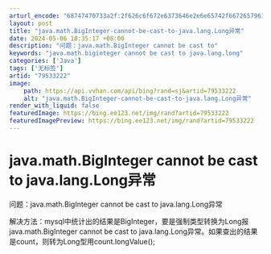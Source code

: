 ```yaml
---
arturl_encode: "68747470733a2f:2f626c6f672e6373646e2e6e65742f6672657961616c697361:2f61727469636c652f64657461696c732f3739353333323232"
layout: post
title: "java.math.BigInteger-cannot-be-cast-to-java.lang.Long异常"
date: 2024-05-06 18:35:17 +08:00
description: "问题：java.math.BigInteger cannot be cast to"
keywords: "java.math.biginteger cannot be cast to java.lang.long"
categories: ['Java']
tags: ['无标签']
artid: "79533222"
image:
    path: https://api.vvhan.com/api/bing?rand=sj&artid=79533222
    alt: "java.math.BigInteger-cannot-be-cast-to-java.lang.Long异常"
render_with_liquid: false
featuredImage: https://bing.ee123.net/img/rand?artid=79533222
featuredImagePreview: https://bing.ee123.net/img/rand?artid=79533222
---
```


# java.math.BigInteger cannot be cast to java.lang.Long异常

问题：java.math.BigInteger cannot be cast to java.lang.Long异常

解决方法：mysql中统计出的结果是BigInteger，要是强制类型转换为Long报java.math.BigInteger cannot be cast to java.lang.Long异常。如果查出的结果是count，则转为Long型用count.longValue();